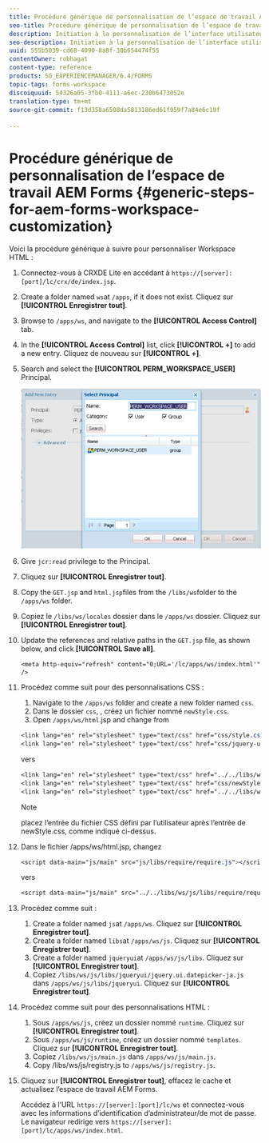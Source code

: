 ```yaml
---
title: Procédure générique de personnalisation de l’espace de travail AEM Forms
seo-title: Procédure générique de personnalisation de l’espace de travail AEM Forms
description: Initiation à la personnalisation de l’interface utilisateur de l’espace de travail AEM Forms.
seo-description: Initiation à la personnalisation de l’interface utilisateur de l’espace de travail AEM Forms.
uuid: 555b5039-cd68-4090-8a8f-30b654474f55
contentOwner: robhagat
content-type: reference
products: SG_EXPERIENCEMANAGER/6.4/FORMS
topic-tags: forms-workspace
discoiquuid: 54326a05-3fb0-4111-a6ec-230b6473052e
translation-type: tm+mt
source-git-commit: f13d358a6508da5813186ed61f959f7a84e6c19f

---
```



# Procédure générique de personnalisation de l’espace de travail AEM Forms {#generic-steps-for-aem-forms-workspace-customization}

Voici la procédure générique à suivre pour personnaliser Workspace HTML :

1. Connectez-vous à CRXDE Lite en accédant à `https://[server]:[port]/lc/crx/de/index.jsp`.
1. Create a folder named `ws`at `/apps`, if it does not exist. Cliquez sur **[!UICONTROL Enregistrer tout]**.
1. Browse to `/apps/ws`, and navigate to the **[!UICONTROL Access Control]** tab.
1. In the **[!UICONTROL Access Control]** list, click **[!UICONTROL +]** to add a new entry. Cliquez de nouveau sur **[!UICONTROL +]**.
1. Search and select the **[!UICONTROL PERM_WORKSPACE_USER]** Principal.

   ![Sélectionnez l’entité de sécurité PERM_WORKSPACE_USER dans le cadre des étapes génériques de personnalisation de Workspace HTML](assets/perm_workspace_user.png)

1. Give `jcr:read` privilege to the Principal.
1. Cliquez sur **[!UICONTROL Enregistrer tout]**.
1. Copy the `GET.jsp` and `html.jsp`files from the `/libs/ws`folder to the `/apps/ws` folder.
1. Copiez le `/libs/ws/locales` dossier dans le `/apps/ws` dossier. Cliquez sur **[!UICONTROL Enregistrer tout]**.
1. Update the references and relative paths in the `GET.jsp` file, as shown below, and click **[!UICONTROL Save all]**.

   ```
   <meta http-equiv="refresh" content="0;URL='/lc/apps/ws/index.html'" />
   ```

1. Procédez comme suit pour des personnalisations CSS :

   1. Navigate to the `/apps/ws` folder and create a new folder named `css`.
   1. Dans le dossier `css`,  , créez un fichier nommé `newStyle.css`.
   1. Open `/apps/ws/html`.jsp and change from

   ```css
   <link lang="en" rel="stylesheet" type="text/css" href="css/style.css" />
   <link lang="en" rel="stylesheet" type="text/css" href="css/jquery-ui.css"/>
   ```

   vers

   ```css
   <link lang="en" rel="stylesheet" type="text/css" href="../../libs/ws/css/style.css" />
   <link lang="en" rel="stylesheet" type="text/css" href="css/newStyle.css" />
   <link lang="en" rel="stylesheet" type="text/css" href="../../libs/ws/css/jquery-ui.css"/>
   ```

   >[!NOTE]
   >
   >placez l’entrée du fichier CSS défini par l’utilisateur après l’entrée de newStyle.css, comme indiqué ci-dessus.

1. Dans le fichier /apps/ws/html.jsp, changez

   ```css
   <script data-main="js/main" src="js/libs/require/require.js"></script>
   ```

   vers

   ```css
   <script data-main="js/main" src="../../libs/ws/js/libs/require/require.js"></script>
   ```

1. Procédez comme suit :

   1. Create a folder named `js`at `/apps/ws`. Cliquez sur **[!UICONTROL Enregistrer tout]**.
   1. Create a folder named `libs`at `/apps/ws/js`. Cliquez sur **[!UICONTROL Enregistrer tout]**.
   1. Create a folder named `jqueryui`at `/apps/ws/js/libs`. Cliquez sur **[!UICONTROL Enregistrer tout]**.
   1. Copiez `/libs/ws/js/libs/jqueryui/jquery.ui.datepicker-ja.js` dans `/apps/ws/js/libs/jqueryui`. Cliquez sur **[!UICONTROL Enregistrer tout]**.

1. Procédez comme suit pour des personnalisations HTML :

   1. Sous `/apps/ws/js`, créez un dossier nommé `runtime`. Cliquez sur **[!UICONTROL Enregistrer tout]**.
   1. Sous `/apps/ws/js/runtime`, créez un dossier nommé `templates`. Cliquez sur **[!UICONTROL Enregistrer tout]**.
   1. Copiez `/libs/ws/js/main.js` dans `/apps/ws/js/main.js`.
   1. Copy /libs/ws/js/registry.js to `/apps/ws/js/registry.js`.

1. Cliquez sur **[!UICONTROL Enregistrer tout]**, effacez le cache et actualisez l’espace de travail AEM Forms.

   Accédez à l’URL `https://[server]:[port]/lc/ws` et connectez-vous avec les informations d’identification d’administrateur/de mot de passe. Le navigateur redirige vers `https://[server]:[port]/lc/apps/ws/index.html`.

